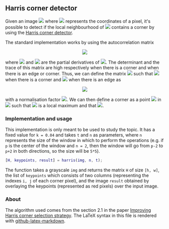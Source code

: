 ## Harris corner detector

Given an image ![](https://render.githubusercontent.com/render/math?math=I(p)) where ![](https://render.githubusercontent.com/render/math?math=p) represents the coordinates of a pixel, it's possible to detect if the local neighbourhood of ![](https://render.githubusercontent.com/render/math?math=p) contains a corner by using the [Harris corner detector](https://en.wikipedia.org/wiki/Harris_Corner_Detector).

The standard implementation works by using the autocorrelation matrix

<p align="center">
<img src="https://render.githubusercontent.com/render/math?math=%5Cmu(p)%20%3D%20%5Cbegin%7Bbmatrix%7D%5Csum_%7Bq%20%5Cin%20N%7D%20I_x%5E2(q)%20%26%20%5Csum_%7Bq%20%5Cin%20N%7D%20I_x(q)I_y(q)%20%5C%5C%5Csum_%7Bq%20%5Cin%20N%7D%20I_x(q)I_y(q)%20%26%20%5Csum_%7Bq%20%5Cin%20N%7D%20I_y%5E2(q)%20%5C%5C%5Cend%7Bbmatrix%7D" />
</p>

where ![](https://render.githubusercontent.com/render/math?math=I_x) and ![](https://render.githubusercontent.com/render/math?math=I_y) are the partial derivatives of ![](https://latex.codecogs.com/gif.latex?\inline&space;\dpi{120}&space;I). The determinant and the trace of this matrix are high respectively when there is a corner and when there is an edge or corner. Thus, we can define the matrix ![](https://render.githubusercontent.com/render/math?math=H(p)) such that ![](https://render.githubusercontent.com/render/math?math=H(p)%20%5Cgg%200) when there is a corner and ![](https://render.githubusercontent.com/render/math?math=H(p)%20%5Cll%200) when there is an edge as
<p align="center">
<img src="https://render.githubusercontent.com/render/math?math=H(p)%20%3D%20%5Cdet(%5Cmu(p))%20-%20k%20%5Cmathrm%7Btr%7D%5E2(%5Cmu(p))" />
</p>

with a normalisation factor ![](https://render.githubusercontent.com/render/math?math=k). We can then define a corner as a point ![](https://render.githubusercontent.com/render/math?math=p) in ![](https://render.githubusercontent.com/render/math?math=H(p)) such that ![](https://render.githubusercontent.com/render/math?math=p) is a local maximum and that ![](https://render.githubusercontent.com/render/math?math=H(p)%20%5Cgt%20t%20%5Cgt%200).



### Implementation and usage

This implementation is only meant to be used to study the topic. It has a fixed value for `k = 0.04` and takes `t` and `n` as parameters, where `n` represents the size of the window in which to perform the operations (e.g. if `p` is the center of the window and `n = 2`, then the window will go from `p-2` to `p+2` in both directions, so the size will be `5*5`).

```matlab
[H, keypoints, result] = harris(img, n, t);
```

The function takes a grayscale `img` and returns the matrix `H` of size `[h, w]`, the list of `keypoints` which consists of two columns (representing the indexes `i, j` of each corner pixel), and the image `result` obtained by overlaying the keypoints (represented as red pixels) over the input image.


### About
The algorithm used comes from the section 2.1 in the paper [Improving Harris corner selection strategy](https://digital-library.theiet.org/content/journals/10.1049/iet-cvi.2009.0127).
The LaTeX syntax in this file is rendered with [github-latex-markdown](https://alexanderrodin.com/github-latex-markdown/).
